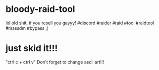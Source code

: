 # bloody-raid-tool
lol old shit, if you resell you gayyy! #discord #raider #raid #tool #raidtool #massdm #bypass ;)

# just skid it!!!
"ctrl c + ctrl v" 
Don't forget to change ascii art!!!
